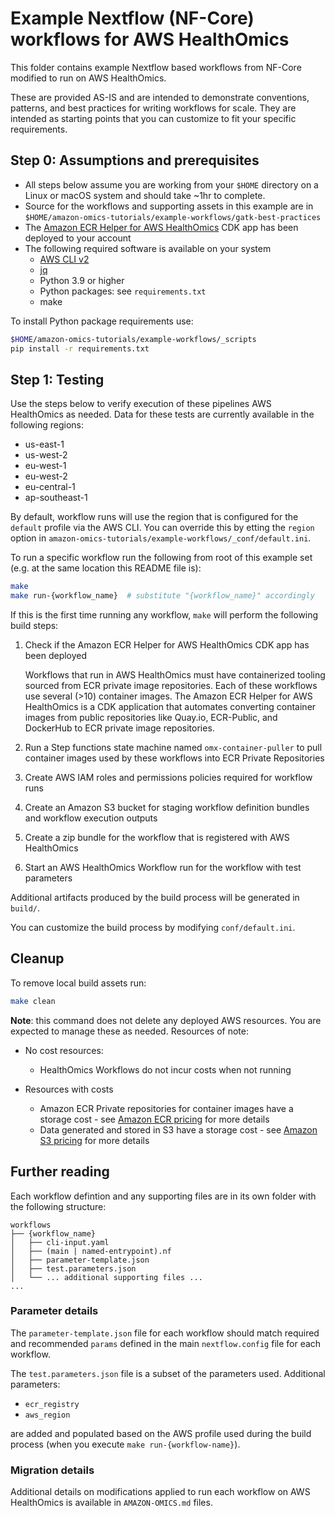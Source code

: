 # Example Nextflow (NF-Core) workflows for AWS HealthOmics

This folder contains example Nextflow based workflows from NF-Core modified to run on AWS HealthOmics.

These are provided AS-IS and are intended to demonstrate conventions, patterns, and best practices for writing workflows for scale. They are intended as starting points that you can customize to fit your specific requirements.

## Step 0: Assumptions and prerequisites
- All steps below assume you are working from your `$HOME` directory on a Linux or macOS system and should take ~1hr to complete.
- Source for the workflows and supporting assets in this example are in `$HOME/amazon-omics-tutorials/example-workflows/gatk-best-practices`
- The [Amazon ECR Helper for AWS HealthOmics](https://github.com/aws-samples/amazon-ecr-helper-for-aws-healthomics) CDK app has been deployed to your account
- The following required software is available on your system
    - [AWS CLI v2](https://aws.amazon.com/cli/)
    - [jq](https://stedolan.github.io/jq/)
    - Python 3.9 or higher
    - Python packages: see `requirements.txt`
    - make

To install Python package requirements use:
```bash
$HOME/amazon-omics-tutorials/example-workflows/_scripts
pip install -r requirements.txt
```

## Step 1: Testing

Use the steps below to verify execution of these pipelines AWS HealthOmics as needed. Data for these tests are currently available in the following regions:

- us-east-1
- us-west-2
- eu-west-1
- eu-west-2
- eu-central-1
- ap-southeast-1

By default, workflow runs will use the region that is configured for the `default` profile via the AWS CLI. You can override this by etting the `region` option in `amazon-omics-tutorials/example-workflows/_conf/default.ini`.

To run a specific workflow run the following from root of this example set (e.g. at the same location this README file is):

```bash
make
make run-{workflow_name}  # substitute "{workflow_name}" accordingly
```

If this is the first time running any workflow, `make` will perform the following build steps: 

1. Check if the Amazon ECR Helper for AWS HealthOmics CDK app has been deployed

   Workflows that run in AWS HealthOmics must have containerized tooling sourced from ECR private image repositories. Each of these workflows use several (>10) container images. The Amazon ECR Helper for AWS HealthOmics is a CDK application that automates converting container images from public repositories like Quay.io, ECR-Public, and DockerHub to ECR private image repositories.

2. Run a Step functions state machine named `omx-container-puller` to pull container images used by these workflows into ECR Private Repositories
3. Create AWS IAM roles and permissions policies required for workflow runs
4. Create an Amazon S3 bucket for staging workflow definition bundles and workflow execution outputs
5. Create a zip bundle for the workflow that is registered with AWS HealthOmics
6. Start an AWS HealthOmics Workflow run for the workflow with test parameters

Additional artifacts produced by the build process will be generated in `build/`.

You can customize the build process by modifying `conf/default.ini`.

## Cleanup
To remove local build assets run:

```bash
make clean
```

**Note**: this command does not delete any deployed AWS resources. You are expected to manage these as needed. Resources of note:

- No cost resources:
    - HealthOmics Workflows do not incur costs when not running

- Resources with costs
    - Amazon ECR Private repositories for container images have a storage cost - see [Amazon ECR pricing](https://aws.amazon.com/ecr/pricing/) for more details
    - Data generated and stored in S3 have a storage cost - see [Amazon S3 pricing](https://aws.amazon.com/s3/pricing/) for more details

## Further reading
Each workflow defintion and any supporting files are in its own folder with the following structure:

```text
workflows
├── {workflow_name}
│   ├── cli-input.yaml
│   ├── (main | named-entrypoint).nf
│   ├── parameter-template.json
│   ├── test.parameters.json
│   └── ... additional supporting files ...
...
```

### Parameter details

The `parameter-template.json` file for each workflow should match required and recommended `params` defined in the main `nextflow.config` file for each workflow.

The `test.parameters.json` file is a subset of the parameters used. Additional parameters:

- `ecr_registry`
- `aws_region`

are added and populated based on the AWS profile used during the build process (when you execute `make run-{workflow-name}`).


### Migration details

Additional details on modifications applied to run each workflow on AWS HealthOmics is available in `AMAZON-OMICS.md` files.